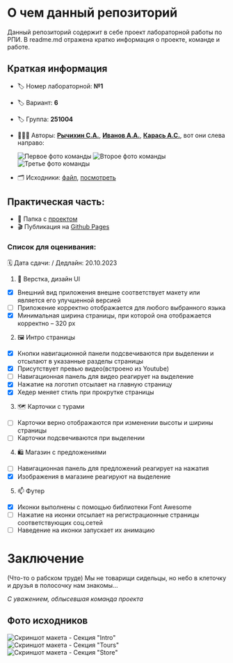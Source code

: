 # О чем данный репозиторий
Данный репозиторий содержит в себе проект лабораторной работы по РПИ. В readme.md отражена кратко информация о проекте, команде и работе.
## Краткая информация
- :label: Номер лабораторной: **№1**
- :label: Вариант: **6**
- :label: Группа: **251004**
- :family_man_man_boy: Авторы: [**Рычихин С.А.**](https://github.com/BeerManNotAvailable1), [**Иванов А.А.**](https://github.com/AndreyItMe),  [**Карась А.С.**](https://github.com/anticlown322), вот они слева направо:

    ![Первое фото команды](/assets/images/team-photo-1.jpg)
    ![Второе фото команды](/assets/images/team-photo-2.jpg)
    ![Третье фото команды](/assets/images/team-photo-3.jpg)
- :card_index_dividers: Исходники: [файл](assets/files/Вариант%206.psd), [посмотреть](https://github.com/anticlown322/Hiking-Project/tree/develop-Andrei_Karas'#%D1%84%D0%BE%D1%82%D0%BE-%D0%B8%D1%81%D1%85%D0%BE%D0%B4%D0%BD%D0%B8%D0%BA%D0%BE%D0%B2)
## Практическая часть: 
- :file_folder: Папка с [проектом](Project-folder)
- :clapper: Публикация на [Github Pages](https://anticlown322.github.io/Hiking-Project/)
### Список для оценивания:
:spiral_calendar: Дата сдачи: / Дедлайн: 20.10.2023
1. :eyes: Верстка, дизайн UI
- [x] Внешний вид приложения внешне соответствует макету или является его улучшенной версией
- [ ] Приложение корректно отображается для любого выбранного языка
- [x] Минимальная ширина страницы, при которой она отображается корректно – 320 рх 
2. :framed_picture: Интро страницы
- [x] Кнопки навигационной панели подсвечиваются при выделении и отсылают в указанные разделы страницы
- [x] Присутствует превью видео(встроено из Youtube)
- [ ] Навигационная панель для видео реагирует на выделение
- [x] Нажатие на логотип отсылает на главную страницу
- [x] Хедер меняет стиль при прокрутке страницы  
3. :world_map: Карточки с турами
- [ ] Карточки верно отображаются при изменении высоты и ширины страницы   
- [ ] Карточки подсвечиваются при выделении
4. :shopping: Магазин с предложениями
- [ ] Навигационная панель для предложений реагирует на нажатия
- [x] Изображения в магазине реагируют на выделение
5. :mailbox: Футер
- [x] Иконки выполнены с помощью библиотеки Font Awesome
- [ ] Нажатие на иконки отсылает на регистрационные страницы соответствующих соц.сетей
- [ ] Наведение на иконки запускает их анимацию
# Заключение
(Что-то о рабском труде)
Мы не товарищи сидельцы, но небо в клеточку и друзья в полосочку нам знакомы...

*С уважением, облысевшая команда проекта*

## Фото исходников
![Скриншот макета - Секция "Intro"](/assets/images/task-screen-1.jpg)
![Скриншот макета - Секция "Tours"](/assets/images/task-screen-2.jpg)
![Скриншот макета - Секция "Store"](/assets/images/task-screen-3.jpg)
